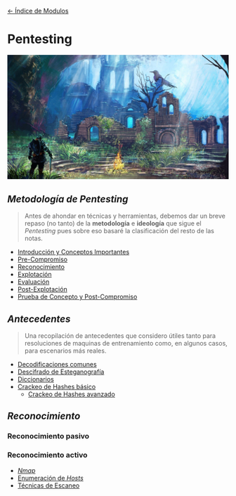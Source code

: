 [<- Índice de Modulos](../HackingFightClub.md)
# Pentesting

![bonfire2.jpg](../../imagenes/bonfire2.jpg)

## *Metodología de Pentesting*

> Antes de ahondar en técnicas y herramientas, debemos dar un breve repaso (no tanto) de la **metodología** e **ideología** que sigue el *Pentesting* pues sobre eso basaré la clasificación del resto de las notas.

- [Introducción y Conceptos Importantes](metodologia/Intro.md)
- [Pre-Compromiso](metodologia/Precompromiso.md)
- [Reconocimiento](metodologia/Reconocimiento.md)
- [Explotación](metodologia/Explotacion.md)
- [Evaluación](metodologia/Evaluacion.md)
- [Post-Explotación](metodologia/Postexplotacion.md)
- [Prueba de Concepto y Post-Compromiso](metodologia/PruebaConcepto.md)

## *Antecedentes*

> Una recopilación de antecedentes que considero útiles tanto para resoluciones de maquinas de entrenamiento como, en algunos casos, para escenarios más reales.

- [Decodificaciones comunes](antecedentes/Decodificaciones.md)
- [Descifrado de Esteganografía](antecedentes/Esteganografia.md)
- [Diccionarios](antecedentes/Diccionarios.md)
- [Crackeo de Hashes básico](antecedentes/HashCrackingBasico.md)
	- [Crackeo de Hashes avanzado](antecedentes/HashCrackingAvanzado.md)

## *Reconocimiento*

### Reconocimiento pasivo

### Reconocimiento activo

- [*Nmap*](reconocimiento/Nmap.md)
- [Enumeración de *Hosts*](reconocimiento/EscaneoHosts.md)
- [Técnicas de Escaneo](reconocimiento/TecnicasEscaneo.md)